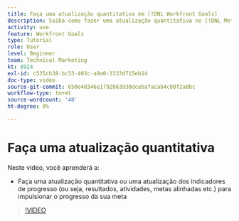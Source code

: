 ```yaml
---
title: Faça uma atualização quantitativa em [!DNL Workfront Goals]
description: Saiba como fazer uma atualização quantitativa no [!DNL Metas].
activity: use
feature: Workfront Goals
type: Tutorial
role: User
level: Beginner
team: Technical Marketing
kt: 8924
exl-id: c535cb38-bc33-403c-a9a0-3333d715eb14
doc-type: video
source-git-commit: 650e4d346e1792863930dcebafacab4c88f2a8bc
workflow-type: tm+mt
source-wordcount: '48'
ht-degree: 0%

---
```


# Faça uma atualização quantitativa

Neste vídeo, você aprenderá a:

* Faça uma atualização quantitativa ou uma atualização dos indicadores de progresso (ou seja, resultados, atividades, metas alinhadas etc.) para impulsionar o progresso da sua meta

>[!VIDEO](https://video.tv.adobe.com/v/335196/?quality=12&learn=on)
